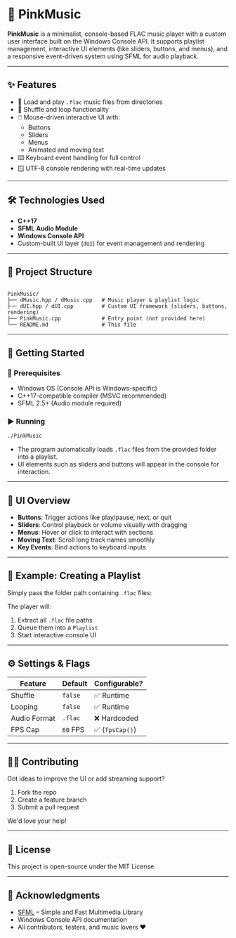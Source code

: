 # 🎵 PinkMusic

**PinkMusic** is a minimalist, console-based FLAC music player with a custom user interface built on the Windows Console API. It supports playlist management, interactive UI elements (like sliders, buttons, and menus), and a responsive event-driven system using SFML for audio playback.

---

## ✨ Features

- 🎼 Load and play `.flac` music files from directories
- 🔁 Shuffle and loop functionality
- 🖱️ Mouse-driven interactive UI with:
  - Buttons
  - Sliders
  - Menus
  - Animated and moving text
- ⌨️ Keyboard event handling for full control
- 🪟 UTF-8 console rendering with real-time updates

---

## 🛠️ Technologies Used

- **C++17**
- **SFML Audio Module**
- **Windows Console API**
- Custom-built UI layer (`dUI`) for event management and rendering

---

## 🧩 Project Structure

```

PinkMusic/
├── dMusic.hpp / dMusic.cpp   # Music player & playlist logic
├── dUI.hpp / dUI.cpp         # Custom UI framework (sliders, buttons, rendering)
├── PinkMusic.cpp             # Entry point (not provided here)
└── README.md                 # This file

````

---

## 🚀 Getting Started

### 🧱 Prerequisites

- Windows OS (Console API is Windows-specific)
- C++17-compatible compiler (MSVC recommended)
- SFML 2.5+ (Audio module required)


### ▶️ Running

```bash
./PinkMusic
```

* The program automatically loads `.flac` files from the provided folder into a playlist.
* UI elements such as sliders and buttons will appear in the console for interaction.

---

## 🧪 UI Overview

* **Buttons**: Trigger actions like play/pause, next, or quit
* **Sliders**: Control playback or volume visually with dragging
* **Menus**: Hover or click to interact with sections
* **Moving Text**: Scroll long track names smoothly
* **Key Events**: Bind actions to keyboard inputs

---

## 📁 Example: Creating a Playlist

Simply pass the folder path containing `.flac` files:

The player will:

1. Extract all `.flac` file paths
2. Queue them into a `Playlist`
3. Start interactive console UI

---

## ⚙️ Settings & Flags

| Feature      | Default  | Configurable?  |
| ------------ | -------- | -------------- |
| Shuffle      | `false`  | ✅ Runtime      |
| Looping      | `false`  | ✅ Runtime      |
| Audio Format | `.flac`  | ❌ Hardcoded    |
| FPS Cap      | `60` FPS | ✅ (`fpsCap()`) |

---

## 🧑‍💻 Contributing

Got ideas to improve the UI or add streaming support?

1. Fork the repo
2. Create a feature branch
3. Submit a pull request

We'd love your help!

---

## 📝 License

This project is open-source under the MIT License.

---

## 🙌 Acknowledgments

* [SFML](https://www.sfml-dev.org/) – Simple and Fast Multimedia Library
* Windows Console API documentation
* All contributors, testers, and music lovers ❤️
